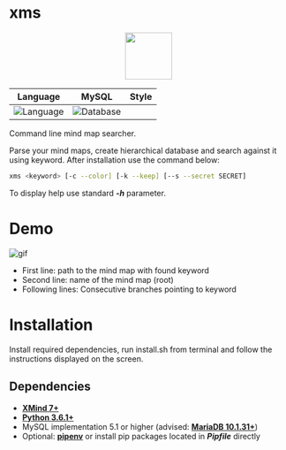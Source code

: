 xms
=============

<p align="center">
    <a href="https://upload.wikimedia.org/wikipedia/commons/6/64/XMind_Logo.png">
        <img height=85 src="https://upload.wikimedia.org/wikipedia/commons/6/64/XMind_Logo.png">
    </a>
</p>


| **Language** | **MySQL** | **Style** |
|--------------------|----------------------------|------------------|
| ![Language](https://img.shields.io/badge/python-3.6-brightgreen.svg) |![Database](https://img.shields.io/badge/MariaDB-10.1.31-blue.svg) |

Command line mind map searcher.

Parse your mind maps, create hierarchical database and search against it using keyword.
After installation use the command below:

```bash
xms <keyword> [-c --color] [-k --keep] [--s --secret SECRET]
```
To display help use standard ***-h*** parameter.

# Demo

![gif](https://github.com/vyzyv/xmind_searcher/raw/master/xms.gif)

- First line: path to the mind map with found keyword
- Second line: name of the mind map (root)
- Following lines: Consecutive branches pointing to keyword

# Installation

Install required dependencies, run install.sh from terminal and follow the
instructions displayed on the screen.

## Dependencies

- **[XMind 7+](https://www.xmind.net)**
- **[Python 3.6.1+](https://www.python.org/downloads/release/python-363/)**
- MySQL implementation 5.1 or higher (advised: **[MariaDB 10.1.31+](https://www.python.org/downloads/release/python-363/)**)
- Optional: **[pipenv](https://github.com/pypa/pipenv)** or install pip packages located in ***Pipfile*** directly
